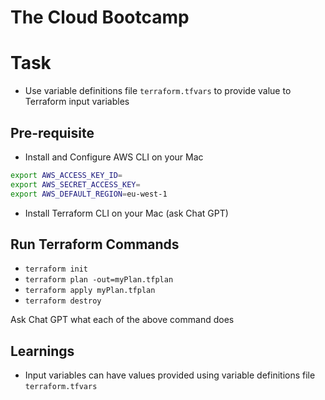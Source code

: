 # The Cloud Bootcamp

# Task

- Use variable definitions file `terraform.tfvars` to provide value to Terraform input variables

## Pre-requisite

- Install and Configure AWS CLI on your Mac

```sh
export AWS_ACCESS_KEY_ID=
export AWS_SECRET_ACCESS_KEY=
export AWS_DEFAULT_REGION=eu-west-1
```

- Install Terraform CLI on your Mac (ask Chat GPT)

## Run Terraform Commands

- `terraform init`
- `terraform plan -out=myPlan.tfplan`
- `terraform apply myPlan.tfplan`
- `terraform destroy`

Ask Chat GPT what each of the above command does

## Learnings

- Input variables can have values provided using variable definitions file `terraform.tfvars`
